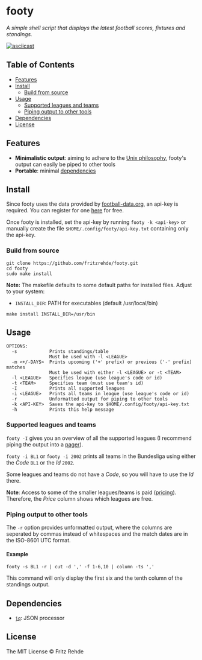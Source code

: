 # footy

<i>A simple shell script that displays the latest football scores, fixtures and standings.</i>

[![asciicast](https://asciinema.org/a/dleQ7INJzcBYh4Q90u3UdOS9y.svg)](https://asciinema.org/a/dleQ7INJzcBYh4Q90u3UdOS9y)

## Table of Contents

- [Features](#features)
- [Install](#install)
	- [Build from source](#build-from-source)
- [Usage](#usage)
	- [Supported leagues and teams](#supported-leagues-and-teams)
	- [Piping output to other tools](#piping-output-to-other-tools)
- [Dependencies](#dependencies)
- [License](#license)

## Features

- **Minimalistic output**: aiming to adhere to the [Unix philosophy](https://en.wikipedia.org/wiki/Unix_philosophy), footy's output can easily be piped to other tools
- **Portable**: minimal [dependencies](#dependencies)

## Install

Since footy uses the data provided by [football-data.org](https://www.football-data.org/), an api-key is required.
You can register for one [here](https://www.football-data.org/client/register) for free.

Once footy is installed, set the api-key by running `footy -k <api-key>` or manually create the file `$HOME/.config/footy/api-key.txt` containing only the api-key.  

### Build from source
```shell
git clone https://github.com/fritzrehde/footy.git
cd footy
sudo make install
```

**Note:** The makefile defaults to some default paths for installed files. Adjust to your system:

- `INSTALL_DIR`: PATH for executables (default /usr/local/bin)

```shell
make install INSTALL_DIR=/usr/bin
```


## Usage
```text
OPTIONS:
  -s            Prints standings/table
                Must be used with -l <LEAGUE>
  -m <+/-DAYS>  Prints upcoming ('+' prefix) or previous ('-' prefix) matches 
                Must be used with either -l <LEAGUE> or -t <TEAM>
  -l <LEAGUE>   Specifies league (use league's code or id)
  -t <TEAM>     Specifies team (must use team's id)
  -I            Prints all supported leagues
  -i <LEAGUE>   Prints all teams in league (use league's code or id)
  -r            Unformatted output for piping to other tools
  -k <API-KEY>  Saves the api-key to $HOME/.config/footy/api-key.txt
  -h            Prints this help message
```

### Supported leagues and teams
`footy -I` gives you an overview of all the supported leagues (I recommend piping the output into a [pager](https://man7.org/linux/man-pages/man1/less.1.html)).

`footy -i BL1` or `footy -i 2002` prints all teams in the Bundesliga using either the *Code* `BL1` or the *Id* `2002`.

Some leagues and teams do not have a *Code*, so you will have to use the *Id* there.

**Note**: Access to some of the smaller leagues/teams is paid ([pricing](https://www.football-data.org/coverage)). Therefore, the *Price* column shows which leagues are free.

### Piping output to other tools

The `-r` option provides unformatted output, where the columns are seperated by commas instead of whitespaces and the match dates are in the ISO-8601 UTC format.

#### Example
```
footy -s BL1 -r | cut -d ',' -f 1-6,10 | column -ts ','
```
This command will only display the first six and the tenth column of the standings output.

## Dependencies

- [`jq`](https://github.com/stedolan/jq): JSON processor

## License

The MIT License © Fritz Rehde
